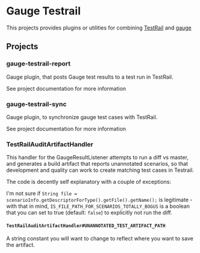 # Gauge Testrail

This projects provides plugins or utilities for combining [TestRail](http://http://www.gurock.com/testrail/) and [gauge](http://getgauge.io)

## Projects
### gauge-testrail-report
Gauge plugin, that posts Gauge test results to a test run in TestRail.

See project documentation for more information

### gauge-testrail-sync
Gauge plugin, to synchronize gauge test cases with TestRail.

See project documentation for more information

### TestRailAuditArtifactHandler

This handler for the GaugeResultListener attempts to run a diff vs master, and generates a build artifact that reports
unannotated scenarios, so that development and quality can work to create matching test cases in Testrail.

The code is decently self explanatory with a couple of exceptions:

I'm not sure if `String file = scenarioInfo.getDescriptorForType().getFile().getName();` is legitimate - 
with that in mind, `IS_FILE_PATH_FOR_SCENARIOS_TOTALLY_BOGUS` is a boolean that you can set to true (default: `false`) to explicitly not run
 the diff.
 
#### `TestRailAuditArtifactHandler#UNANNOTATED_TEST_ARTIFACT_PATH`

A string constant you will want to change to reflect where you want to save the artifact. 
